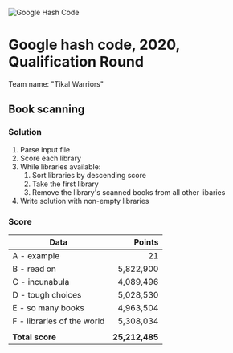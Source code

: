 ![Google Hash Code](https://i.imgur.com/KTDA2IL.png)

# Google hash code, 2020, Qualification Round

Team name: "Tikal Warriors"

## Book scanning

### Solution

1. Parse input file
1. Score each library
1. While libraries available:
   1. Sort libraries by descending score
   1. Take the first library
   1. Remove the library's scanned books from all other libaries
1. Write solution with non-empty libraries

### Score

| Data | Points |
| --- | ---: |
| A - example | 21 |
| B - read on | 5,822,900 |
| C - incunabula | 4,089,496 |
| D - tough choices | 5,028,530 |
| E - so many books | 4,963,504 |
| F - libraries of the world | 5,308,034 |
|  |  |
| **Total score** | **25,212,485** |
